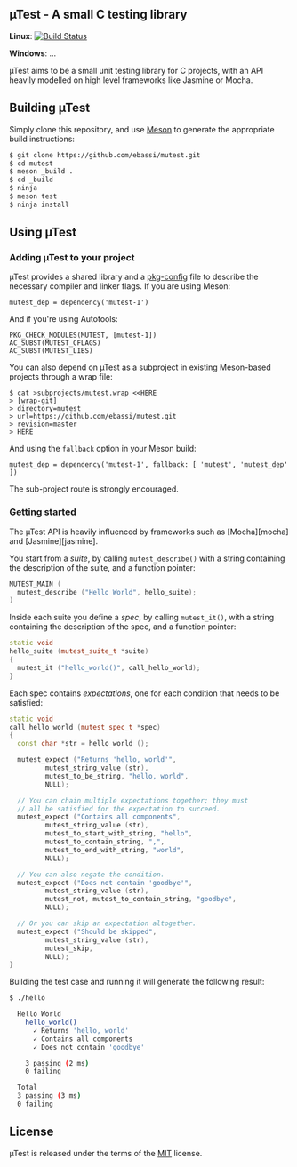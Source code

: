 ## µTest - A small C testing library

**Linux**: [![Build Status](https://travis-ci.org/ebassi/mutest.svg?branch=master)](https://travis-ci.org/ebassi/mutest)

**Windows**: ...

µTest aims to be a small unit testing library for C projects, with an API
heavily modelled on high level frameworks like Jasmine or Mocha.

## Building µTest

Simply clone this repository, and use [Meson](http://mesonbuild.com) to
generate the appropriate build instructions:

```sh
$ git clone https://github.com/ebassi/mutest.git
$ cd mutest
$ meson _build .
$ cd _build
$ ninja
$ meson test
$ ninja install
```

## Using µTest

### Adding µTest to your project

µTest provides a shared library and a [pkg-config](https://www.freedesktop.org/wiki/Software/pkg-config/)
file to describe the necessary compiler and linker flags. If you are
using Meson:

```
mutest_dep = dependency('mutest-1')
```

And if you're using Autotools:

```
PKG_CHECK_MODULES(MUTEST, [mutest-1])
AC_SUBST(MUTEST_CFLAGS)
AC_SUBST(MUTEST_LIBS)
```

You can also depend on µTest as a subproject in existing Meson-based
projects through a wrap file:

```
$ cat >subprojects/mutest.wrap <<HERE
> [wrap-git]
> directory=mutest
> url=https://github.com/ebassi/mutest.git
> revision=master
> HERE
```

And using the `fallback` option in your Meson build:

```
mutest_dep = dependency('mutest-1', fallback: [ 'mutest', 'mutest_dep' ])
```

The sub-project route is strongly encouraged.

### Getting started

The µTest API is heavily influenced by frameworks such as [Mocha][mocha]
and [Jasmine][jasmine].

You start from a *suite*, by calling `mutest_describe()` with a string
containing the description of the suite, and a function pointer:

```cpp
MUTEST_MAIN (
  mutest_describe ("Hello World", hello_suite);
)
```

Inside each suite you define a *spec*, by calling `mutest_it()`, with a
string containing the description of the spec, and a function pointer:

```cpp
static void
hello_suite (mutest_suite_t *suite)
{
  mutest_it ("hello_world()", call_hello_world);
}
```

Each spec contains *expectations*, one for each condition that needs to be
satisfied:

```cpp
static void
call_hello_world (mutest_spec_t *spec)
{
  const char *str = hello_world ();

  mutest_expect ("Returns 'hello, world'",
  		 mutest_string_value (str),
		 mutest_to_be_string, "hello, world",
		 NULL);

  // You can chain multiple expectations together; they must
  // all be satisfied for the expectation to succeed.
  mutest_expect ("Contains all components",
  		 mutest_string_value (str),
		 mutest_to_start_with_string, "hello",
		 mutest_to_contain_string, ",",
		 mutest_to_end_with_string, "world",
		 NULL);

  // You can also negate the condition.
  mutest_expect ("Does not contain 'goodbye'",
  		 mutest_string_value (str),
		 mutest_not, mutest_to_contain_string, "goodbye",
		 NULL);

  // Or you can skip an expectation altogether.
  mutest_expect ("Should be skipped",
  		 mutest_string_value (str),
		 mutest_skip,
		 NULL);
}
```

Building the test case and running it will generate the following result:

```sh
$ ./hello

  Hello World
    hello_world()
      ✓ Returns 'hello, world'
      ✓ Contains all components
      ✓ Does not contain 'goodbye'

    3 passing (2 ms)
    0 failing

  Total
  3 passing (3 ms)
  0 failing

```

## License

µTest is released under the terms of the [MIT](./LICENSE.txt) license.
